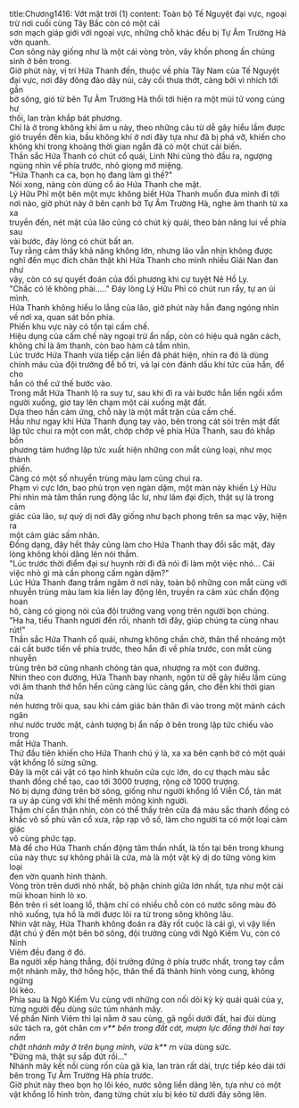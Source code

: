 title:Chương1416: Vớt mặt trời (1)
content:
Toàn bộ Tế Nguyệt đại vực, ngoại trừ nơi cuối cùng Tây Bắc còn có một cái<br>sơn mạch giáp giới với ngoại vực, những chỗ khác đều bị Tự Âm Trường Hà<br>vờn quanh.<br>Con sông này giống như là một cái vòng tròn, vây khốn phong ấn chúng<br>sinh ở bên trong.<br>Giờ phút này, vị trí Hứa Thanh đến, thuộc về phía Tây Nam của Tế Nguyệt<br>đại vực, nơi đây đông đảo dãy núi, cây cối thưa thớt, càng bởi vì nhích tới gần<br>bờ sông, gió từ bên Tự Âm Trường Hà thổi tới hiện ra một mùi tử vong cùng hư<br>thối, lan tràn khắp bát phương.<br>Chỉ là ở trong không khí âm u này, theo những câu từ dễ gây hiểu lầm được<br>gió truyền đến kia, bầu không khí ở nơi đây tựa như đã bị phá vỡ, khiến cho<br>không khí trong khoảng thời gian ngắn đã có một chút cải biến.<br>Thần sắc Hứa Thanh có chút cổ quái, Linh Nhi cũng thò đầu ra, ngượng<br>ngùng nhìn về phía trước, nhỏ giọng mở miệng.<br>"Hứa Thanh ca ca, bọn họ đang làm gì thế?"<br>Nói xong, nàng còn dùng cổ áo Hứa Thanh che mặt.<br>Lý Hữu Phỉ một bên một mực không biết Hứa Thanh muốn đưa mình đi tới<br>nơi nào, giờ phút này ở bên cạnh bờ Tự Âm Trường Hà, nghe âm thanh từ xa xa<br>truyền đến, nét mặt của lão cũng có chút kỳ quái, theo bản năng lui về phía sau<br>vài bước, đáy lòng có chút bất an.<br>Tuy rằng cảm thấy khả năng không lớn, nhưng lão vẫn nhịn không được<br>nghĩ đến mục đích chân thật khi Hứa Thanh cho mình nhiều Giải Nan đan như<br>vậy, còn có sự quyết đoán của đối phương khi cự tuyệt Nê Hồ Ly.<br>"Chắc có lẽ không phải....." Đáy lòng Lý Hữu Phỉ có chút run rẩy, tự an ủi<br>mình.<br>Hứa Thanh không hiểu lo lắng của lão, giờ phút này hắn đang ngóng nhìn<br>về nơi xa, quan sát bốn phía.<br>Phiến khu vực này có tồn tại cấm chế.<br>Hiệu dụng của cấm chế này ngoại trừ ẩn nấp, còn có hiệu quả ngăn cách,<br>không chỉ là âm thanh, còn bao hàm cả tầm nhìn.<br>Lúc trước Hứa Thanh vừa tiếp cận liền đã phát hiện, nhìn ra đó là dùng<br>chính máu của đội trưởng để bố trí, vả lại còn đánh dấu khí tức của hắn, để cho<br>hắn có thể cứ thế bước vào.<br>Trong mắt Hứa Thanh lộ ra suy tư, sau khi đi ra vài bước hắn liền ngồi xổm<br>người xuống, giơ tay lên chạm một cái xuống mặt đất.<br>Dựa theo hắn cảm ứng, chỗ này là một mắt trận của cấm chế.<br>Hầu như ngay khi Hứa Thanh đụng tay vào, bên trong cát sỏi trên mặt đất<br>lập tức chui ra một con mắt, chớp chớp về phía Hứa Thanh, sau đó khắp bốn<br>phương tám hướng lập tức xuất hiện những con mắt cùng loại, như mọc thành<br>phiến.<br>Càng có một số nhuyễn trùng màu lam cũng chui ra.<br>Phạm vi cực lớn, bao phủ trọn vẹn ngàn dặm, một màn này khiến Lý Hữu<br>Phỉ nhìn mà tâm thần rung động lắc lư, như lâm đại địch, thật sự là trong cảm<br>giác của lão, sự quỷ dị nơi đây giống như bạch phong trên sa mạc vậy, hiện ra<br>một cảm giác sấm nhân.<br>Đồng dạng, đây hết thảy cũng làm cho Hứa Thanh thay đổi sắc mặt, đáy<br>lòng không khỏi dâng lên nói thầm.<br>"Lúc trước thời điểm đại sư huynh rời đi đã nói đi làm một việc nhỏ... Cái<br>việc nhỏ gì mà cần phong cấm ngàn dặm?"<br>Lúc Hứa Thanh đang trầm ngâm ở nơi này, toàn bộ những con mắt cùng với<br>nhuyễn trùng màu lam kia liền lay động lên, truyền ra cảm xúc chấn động hoan<br>hô, càng có giọng nói của đội trưởng vang vọng trên người bọn chúng.<br>"Ha ha, tiểu Thanh ngươi đến rồi, nhanh tới đây, giúp chúng ta cùng nhau<br>rút!"<br>Thần sắc Hứa Thanh cổ quái, nhưng không chần chờ, thân thể nhoáng một<br>cái cất bước tiến về phía trước, theo hắn đi về phía trước, con mắt cùng nhuyễn<br>trùng trên bờ cũng nhanh chóng tản qua, nhượng ra một con đường.<br>Nhìn theo con đường, Hứa Thanh bay nhanh, ngôn từ dễ gây hiểu lầm cùng<br>với âm thanh thở hổn hển cũng càng lúc càng gần, cho đến khi thời gian nửa<br>nén hương trôi qua, sau khi cảm giác bản thân đi vào trong một mảnh cách ngăn<br>như nước trước mặt, cảnh tượng bị ẩn nấp ở bên trong lập tức chiếu vào trong<br>mắt Hứa Thanh.<br>Thứ đầu tiên khiến cho Hứa Thanh chú ý là, xa xa bên cạnh bờ có một quái<br>vật khổng lồ sừng sững.<br>Đây là một cái vật có tạo hình khuôn cửa cực lớn, do cự thạch màu sắc<br>thanh đồng chế tạo, cao tới 3000 trượng, rộng cỡ 1000 trượng.<br>Nó bị dựng đứng trên bờ sông, giống như người khổng lồ Viễn Cổ, tản mát<br>ra uy áp cùng với khí thế mênh mông kinh người.<br>Thậm chí cẩn thận nhìn, còn có thể thấy trên cửa đá màu sắc thanh đồng có<br>khắc vô số phù văn cổ xưa, rập rạp vô số, làm cho người ta có một loại cảm giác<br>vô cùng phức tạp.<br>Mà để cho Hứa Thanh chấn động tâm thần nhất, là tồn tại bên trong khung<br>của này thực sự không phải là cửa, mà là một vật kỳ dị do từng vòng kim loại<br>đen vờn quanh hình thành.<br>Vòng tròn trên dưới nhỏ nhất, bộ phận chính giữa lớn nhất, tựa như một cái<br>mũi khoan hình lò xo.<br>Bên trên rỉ sét loang lổ, thậm chí có nhiều chỗ còn có nước sông màu đỏ<br>nhỏ xuống, tựa hồ là mới được lôi ra từ trong sông không lâu.<br>Nhìn vật này, Hứa Thanh không đoán ra đây rốt cuộc là cái gì, vì vậy liền<br>đặt chú ý đến một bên bờ sông, đội trưởng cùng với Ngô Kiếm Vu, còn có Ninh<br>Viêm đều đang ở đó.<br>Ba người xếp hàng thẳng, đội trưởng đứng ở phía trước nhất, trong tay cầm<br>một nhánh mây, thở hồng hộc, thân thể đã thành hình vòng cung, không ngừng<br>lôi kéo.<br>Phía sau là Ngô Kiếm Vu cùng với những con nối dõi kỳ kỳ quái quái của y,<br>từng người đều dùng sức túm nhánh mây.<br>Về phần Ninh Viêm thì lại nằm ở sau cùng, gã ngồi dưới đất, hai đùi dùng<br>sức tách ra, gót chân c*m v** bên trong đất cát, mượn lực đồng thời hai tay nắm<br>chặt nhánh mây ở trên bụng mình, vừa k** r*n vừa dùng sức.<br>"Đừng mà, thật sự sắp đứt rồi..."<br>Nhánh mây kết nối cùng rốn của gã kia, lan tràn rất dài, trực tiếp kéo dài tới<br>bên trong Tự Âm Trường Hà phía trước.<br>Giờ phút này theo bọn họ lôi kéo, nước sông liền dâng lên, tựa như có một<br>vật khổng lồ hình tròn, đang từng chút xíu bị kéo từ dưới đáy sông lên.